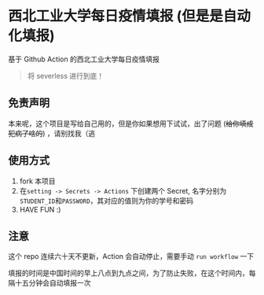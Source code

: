 # 西北工业大学每日疫情填报 (但是是自动化填报)

基于 Github Action 的西北工业大学每日疫情填报

> 将 severless 进行到底！

## 免责声明

本来呢，这个项目是写给自己用的，但是你如果想用下试试，出了问题 (~~给你填成犯病了啥的~~) ，请别找我（逃

## 使用方式

1. fork 本项目
2. 在`setting -> Secrets -> Actions` 下创建两个 Secret, 名字分别为`STUDENT_ID`和`PASSWORD`，其对应的值则为你的学号和密码
3. HAVE FUN :)

## 注意

这个 repo 连续六十天不更新，Action 会自动停止，需要手动 `run workflow` 一下

填报的时间是中国时间的早上八点到九点之间，为了防止失败，在这个时间内，每隔十五分钟会自动填报一次
